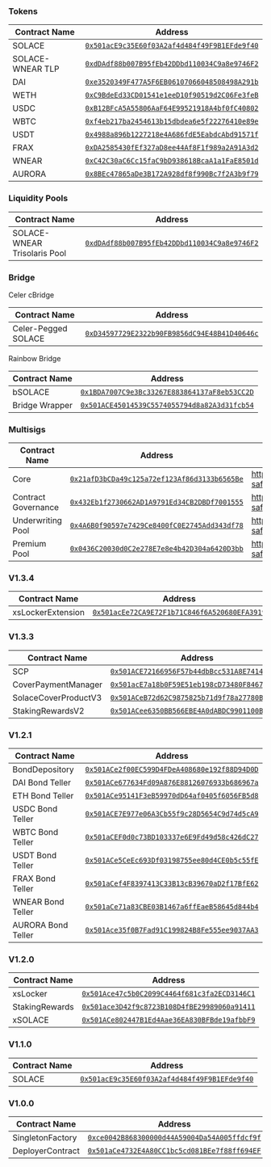 ### Tokens

| Contract Name                | Address                                      |
|------------------------------|----------------------------------------------|
| SOLACE                       | [`0x501acE9c35E60f03A2af4d484f49F9B1EFde9f40`](https://aurorascan.dev/address/0x501acE9c35E60f03A2af4d484f49F9B1EFde9f40) |
| SOLACE-WNEAR TLP             | [`0xdDAdf88b007B95fEb42DDbd110034C9a8e9746F2`](https://aurorascan.dev/address/0xdDAdf88b007B95fEb42DDbd110034C9a8e9746F2) |
| DAI                          | [`0xe3520349F477A5F6EB06107066048508498A291b`](https://aurorascan.dev/address/0xe3520349F477A5F6EB06107066048508498A291b) |
| WETH                         | [`0xC9BdeEd33CD01541e1eeD10f90519d2C06Fe3feB`](https://aurorascan.dev/address/0xC9BdeEd33CD01541e1eeD10f90519d2C06Fe3feB) |
| USDC                         | [`0xB12BFcA5A55806AaF64E99521918A4bf0fC40802`](https://aurorascan.dev/address/0xB12BFcA5A55806AaF64E99521918A4bf0fC40802) |
| WBTC                         | [`0xf4eb217ba2454613b15dbdea6e5f22276410e89e`](https://aurorascan.dev/address/0xf4eb217ba2454613b15dbdea6e5f22276410e89e) |
| USDT                         | [`0x4988a896b1227218e4A686fdE5EabdcAbd91571f`](https://aurorascan.dev/address/0x4988a896b1227218e4A686fdE5EabdcAbd91571f) |
| FRAX                         | [`0xDA2585430fEf327aD8ee44Af8F1f989a2A91A3d2`](https://aurorascan.dev/address/0xDA2585430fEf327aD8ee44Af8F1f989a2A91A3d2) |
| WNEAR                        | [`0xC42C30aC6Cc15faC9bD938618BcaA1a1FaE8501d`](https://aurorascan.dev/address/0xC42C30aC6Cc15faC9bD938618BcaA1a1FaE8501d) |
| AURORA                       | [`0x8BEc47865aDe3B172A928df8f990Bc7f2A3b9f79`](https://aurorascan.dev/address/0x8BEc47865aDe3B172A928df8f990Bc7f2A3b9f79) |

### Liquidity Pools

| Contract Name                | Address                                      |
|------------------------------|----------------------------------------------|
| SOLACE-WNEAR Trisolaris Pool | [`0xdDAdf88b007B95fEb42DDbd110034C9a8e9746F2`](https://aurorascan.dev/address/0xdDAdf88b007B95fEb42DDbd110034C9a8e9746F2) |

### Bridge

Celer cBridge

| Contract Name                | Address                                      |
|------------------------------|----------------------------------------------|
| Celer-Pegged SOLACE          | [`0xD34597729E2322b90FB9856dC94E48B41D40646c`](https://aurorascan.dev/address/0xD34597729E2322b90FB9856dC94E48B41D40646c) |

Rainbow Bridge

| Contract Name                | Address                                      |
|------------------------------|----------------------------------------------|
| bSOLACE                      | [`0x1BDA7007C9e3Bc33267E883864137aF8eb53CC2D`](https://aurorascan.dev/address/0x1BDA7007C9e3Bc33267E883864137aF8eb53CC2D) |
| Bridge Wrapper               | [`0x501ACE45014539C5574055794d8a82A3d31fcb54`](https://aurorascan.dev/address/0x501ACE45014539C5574055794d8a82A3d31fcb54) |

### Multisigs

| Contract Name                | Address                                      | Links |
|------------------------------|----------------------------------------------|-------|
| Core                         | [`0x21afD3bCDa49c125a72ef123Af86d3133b6565Be`](https://aurorascan.dev/address/0x21afD3bCDa49c125a72ef123Af86d3133b6565Be) | https://gnosis-safe.io/app/aurora:0x21afD3bCDa49c125a72ef123Af86d3133b6565Be |
| Contract Governance          | [`0x432Eb1f2730662AD1A9791Ed34CB2DBDf7001555`](https://aurorascan.dev/address/0x432Eb1f2730662AD1A9791Ed34CB2DBDf7001555) | https://gnosis-safe.io/app/aurora:0x432Eb1f2730662AD1A9791Ed34CB2DBDf7001555 |
| Underwriting Pool            | [`0x4A6B0f90597e7429Ce8400fC0E2745Add343df78`](https://aurorascan.dev/address/0x4A6B0f90597e7429Ce8400fC0E2745Add343df78) | https://gnosis-safe.io/app/aurora:0x4A6B0f90597e7429Ce8400fC0E2745Add343df78 |
| Premium Pool                 | [`0x0436C20030d0C2e278E7e8e4b42D304a6420D3bb`](https://aurorascan.dev/address/0x0436C20030d0C2e278E7e8e4b42D304a6420D3bb) | https://gnosis-safe.io/app/aurora:0x0436C20030d0C2e278E7e8e4b42D304a6420D3bb |

### V1.3.4

| Contract Name                | Address                                      |
|------------------------------|----------------------------------------------|
| xsLockerExtension            | [`0x501acEe72CA9E72F1b71C846f6A520680EFA3919`](https://aurorascan.dev/address/0x501acEe72CA9E72F1b71C846f6A520680EFA3919) |

### V1.3.3

| Contract Name                | Address                                      |
|------------------------------|----------------------------------------------|
| SCP                          | [`0x501ACE72166956F57b44dbBcc531A8E741449997`](https://aurorascan.dev/address/0x501ACE72166956F57b44dbBcc531A8E741449997) |
| CoverPaymentManager          | [`0x501acE7a18b0F59E51eb198cD73480F8467DE100`](https://aurorascan.dev/address/0x501acE7a18b0F59E51eb198cD73480F8467DE100) |
| SolaceCoverProductV3         | [`0x501ACeB72d62C9875825b71d9f78a27780B5624d`](https://aurorascan.dev/address/0x501ACeB72d62C9875825b71d9f78a27780B5624d) |
| StakingRewardsV2             | [`0x501ACee6350BB566EBE4A0dABDC9901100B8c445`](https://aurorascan.dev/address/0x501ACee6350BB566EBE4A0dABDC9901100B8c445) |

### V1.2.1

| Contract Name                | Address                                      |
|------------------------------|----------------------------------------------|
| BondDepository               | [`0x501ACe2f00EC599D4FDeA408680e192f88D94D0D`](https://aurorascan.dev/address/0x501ACe2f00EC599D4FDeA408680e192f88D94D0D) |
| DAI Bond Teller              | [`0x501ACe677634Fd09A876E88126076933b686967a`](https://aurorascan.dev/address/0x501ACe677634Fd09A876E88126076933b686967a) |
| ETH Bond Teller              | [`0x501ACe95141F3eB59970dD64af0405f6056FB5d8`](https://aurorascan.dev/address/0x501ACe95141F3eB59970dD64af0405f6056FB5d8) |
| USDC Bond Teller             | [`0x501ACE7E977e06A3Cb55f9c28D5654C9d74d5cA9`](https://aurorascan.dev/address/0x501ACE7E977e06A3Cb55f9c28D5654C9d74d5cA9) |
| WBTC Bond Teller             | [`0x501aCEF0d0c73BD103337e6E9Fd49d58c426dC27`](https://aurorascan.dev/address/0x501aCEF0d0c73BD103337e6E9Fd49d58c426dC27) |
| USDT Bond Teller             | [`0x501ACe5CeEc693Df03198755ee80d4CE0b5c55fE`](https://aurorascan.dev/address/0x501ACe5CeEc693Df03198755ee80d4CE0b5c55fE) |
| FRAX Bond Teller             | [`0x501aCef4F8397413C33B13cB39670aD2f17BfE62`](https://aurorascan.dev/address/0x501aCef4F8397413C33B13cB39670aD2f17BfE62) |
| WNEAR Bond Teller            | [`0x501aCe71a83CBE03B1467a6ffEaeB58645d844b4`](https://aurorascan.dev/address/0x501aCe71a83CBE03B1467a6ffEaeB58645d844b4) |
| AURORA Bond Teller           | [`0x501Ace35f0B7Fad91C199824B8Fe555ee9037AA3`](https://aurorascan.dev/address/0x501Ace35f0B7Fad91C199824B8Fe555ee9037AA3) |

### V1.2.0

| Contract Name                | Address                                      |
|------------------------------|----------------------------------------------|
| xsLocker                     | [`0x501Ace47c5b0C2099C4464f681c3fa2ECD3146C1`](https://aurorascan.dev/address/0x501Ace47c5b0C2099C4464f681c3fa2ECD3146C1) |
| StakingRewards               | [`0x501ace3D42f9c8723B108D4fBE29989060a91411`](https://aurorascan.dev/address/0x501ace3D42f9c8723B108D4fBE29989060a91411) |
| xSOLACE                      | [`0x501ACe802447B1Ed4Aae36EA830BFBde19afbbF9`](https://aurorascan.dev/address/0x501ACe802447B1Ed4Aae36EA830BFBde19afbbF9) |

### V1.1.0

| Contract Name                | Address                                      |
|------------------------------|----------------------------------------------|
| SOLACE                       | [`0x501acE9c35E60f03A2af4d484f49F9B1EFde9f40`](https://aurorascan.dev/address/0x501acE9c35E60f03A2af4d484f49F9B1EFde9f40) |

### V1.0.0

| Contract Name                | Address                                      |
|------------------------------|----------------------------------------------|
| SingletonFactory             | [`0xce0042B868300000d44A59004Da54A005ffdcf9f`](https://aurorascan.dev/address/0xce0042B868300000d44A59004Da54A005ffdcf9f) |
| DeployerContract             | [`0x501aCe4732E4A80CC1bc5cd081BEe7f88ff694EF`](https://aurorascan.dev/address/0x501aCe4732E4A80CC1bc5cd081BEe7f88ff694EF) |

